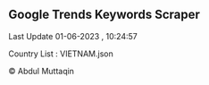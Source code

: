 

## Google Trends Keywords Scraper 
 
Last Update 01-06-2023 , 10:24:57

Country List :
VIETNAM.json



© Abdul Muttaqin 
